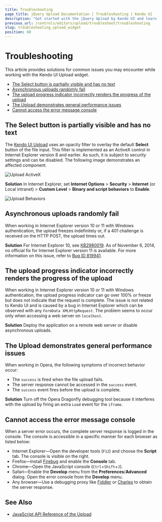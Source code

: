 ```yaml
---
title: Troubleshooting
page_title: jQuery Upload Documentation | Troubleshooting | Kendo UI
description: "Get started with the jQuery Upload by Kendo UI and learn how to handle some of the common issues that may occur when you work with the widget."
previous_url: /controls/editors/upload/troubleshoot/troubleshooting
slug: troubleshooting_upload_widget
position: 60
---
```


# Troubleshooting

This article provides solutions for common issues you may encounter while working with the Kendo UI Upload widget.

* [The Select button is partially visible and has no text](#the-select-button-is-partially-visible-and-has-no-text)
* [Asynchronous uploads randomly fail](#asynchronouos-uploads-randomly-fail)
* [The upload progress indicator incorrectly renders the progress of the upload](#the-upload-progress-indicator-incorrectly-renders-the-progress-of-the-upload)
* [The Upload demonstrates general performance issues](#the-upload-demonstrates-general-performance-issues)
* [Cannot access the error message console](cannot-access-the-error-message-console)

## The Select button is partially visible and has no text

The [Kendo UI Upload](https://demos.telerik.com/kendo-ui/upload/index) uses an opacity filter to overlay the default **Select** button of the file input. This filter is implemented as an ActiveX control in Internet Explorer version 8 and earlier. As such, it is subject to security settings and can be disabled. The following image demonstrates an affected component.

![Upload ActiveX](upload-activex.png)

**Solution** In Internet Explorer, set **Internet Options** > **Security** > **Internet** (or Local intranet) > **Custom Level** > **Binary and script behaviors** to **Enable**.

![Upload Behaviors](upload-ie-script-behaviors.png)

## Asynchronous uploads randomly fail

When working in Internet Explorer version 10 or 11 with Windows authentication, the upload freezes indefinitely or, if a 401 challenge is received on the HTTP POST, the upload times out.

**Solution** For Internet Explorer 10, see [KB2980019](http://support.microsoft.com/kb/2980019). As of November 6, 2014, no official fix for Internet Explorer version 11 is available. For more information on this issue, refer to [Bug ID 819941](https://connect.microsoft.com/IE/feedback/details/819941/file-upload-stop-working-on-ie-with-windows-authentication).

## The upload progress indicator incorrectly renders the progress of the upload

When working in Internet Explorer version 10 or 11 with Windows authentication, the upload progress indicator can go over 100% or freeze but does not indicate that the request is complete. The issue is not related to Kendo UI and is caused by a bug in Internet Explorer which can be observed with any `FormData XMLHttpRequest`. The problem seems to occur only when accessing a web server on `localhost`.

**Solution** Deploy the application on a remote web server or disable asynchronous uploads.

## The Upload demonstrates general performance issues

When working in Opera, the following symptoms of incorrect behavior occur:

* The `success` is fired when the file upload fails.
* The server response cannot be accessed in the `success` event.
* The `success` event fires before the upload is complete.

**Solution** Turn off the Opera Dragonfly debugging tool because it interferes with the upload by firing an extra `Load` event for the `iframe`.

## Cannot access the error message console

When a server error occurs, the complete server response is logged in the console. The console is accessible in a specific manner for each browser as listed below:

* Internet Explorer&mdash;Open the developer tools (`F12`) and choose the **Script** tab. The console is visible on the right.
* Firefox&mdash;Install [Firebug](https://getfirebug.com) and enable the **Console** tab.
* Chrome&mdash;Open the JavaScript console (`Ctrl`+`Shift`+`J`).
* Safari&mdash;Enable the **Develop** menu from the **Preferences**/**Advanced** dialog. Open the error console from the **Develop** menu.
* Any browser&mdash;Use a debugging proxy like [Fiddler](https://www.telerik.com/fiddler) or [Charles](http://www.charlesproxy.com/) to obtain the server response.

## See Also

* [JavaScript API Reference of the Upload](/api/javascript/ui/upload)
